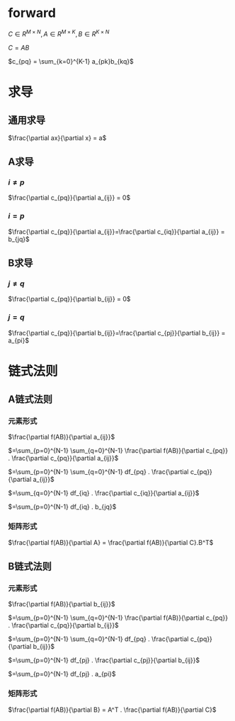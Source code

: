 # forward
$C \in {R}^{M \times N}, A \in {R}^{M \times K}, B \in {R}^{K \times N}$

$C = AB$

$c_{pq} = \sum_{k=0}^{K-1} a_{pk}b_{kq}$

# 求导
## 通用求导

$\frac{\partial ax}{\partial x} = a$

## A求导
###  $i \neq p$ 

$\frac{\partial c_{pq}}{\partial a_{ij}} = 0$

### $i = p$

$\frac{\partial c_{pq}}{\partial a_{ij}}=\frac{\partial c_{iq}}{\partial a_{ij}} = b_{jq}$

## B求导
###  $j \neq q$ 

$\frac{\partial c_{pq}}{\partial b_{ij}} = 0$

### $j = q$

$\frac{\partial c_{pq}}{\partial b_{ij}}=\frac{\partial c_{pj}}{\partial b_{ij}} = a_{pi}$

# 链式法则

## A链式法则

### 元素形式

$\frac{\partial f(AB)}{\partial a_{ij}}$

$=\sum_{p=0}^{N-1} \sum_{q=0}^{N-1} \frac{\partial f(AB)}{\partial c_{pq}} . \frac{\partial c_{pq}}{\partial a_{ij}}$

$=\sum_{p=0}^{N-1} \sum_{q=0}^{N-1} df_{pq} . \frac{\partial c_{pq}}{\partial a_{ij}}$

$=\sum_{q=0}^{N-1} df_{iq} . \frac{\partial c_{iq}}{\partial a_{ij}}$

$=\sum_{p=0}^{N-1} df_{iq} . b_{jq}$

### 矩阵形式

$\frac{\partial f(AB)}{\partial A} = \frac{\partial f(AB)}{\partial C}.B^T$

## B链式法则

### 元素形式

$\frac{\partial f(AB)}{\partial b_{ij}}$

$=\sum_{p=0}^{N-1} \sum_{q=0}^{N-1} \frac{\partial f(AB)}{\partial c_{pq}} . \frac{\partial c_{pq}}{\partial b_{ij}}$

$=\sum_{p=0}^{N-1} \sum_{q=0}^{N-1} df_{pq} . \frac{\partial c_{pq}}{\partial b_{ij}}$

$=\sum_{p=0}^{N-1} df_{pj} . \frac{\partial c_{pj}}{\partial b_{ij}}$

$=\sum_{p=0}^{N-1} df_{pj} . a_{pi}$

### 矩阵形式

$\frac{\partial f(AB)}{\partial B} = A^T . \frac{\partial f(AB)}{\partial C}$ 